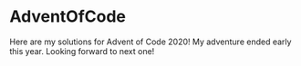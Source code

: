 # AdventOfCode

Here are my solutions for Advent of Code 2020!
My adventure ended early this year. Looking forward to next one!
